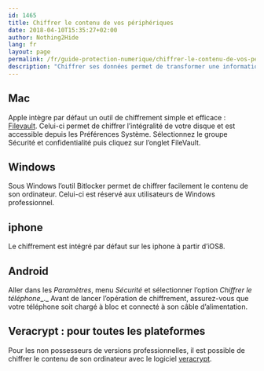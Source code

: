```yaml
---
id: 1465
title: Chiffrer le contenu de vos périphériques
date: 2018-04-10T15:35:27+02:00
author: Nothing2Hide
lang: fr
layout: page
permalink: /fr/guide-protection-numerique/chiffrer-le-contenu-de-vos-peripheriques/
description: "Chiffrer ses données permet de transformer une information afin qu’elle ne soit pas accessible par des tiers non autorisés. En cas de perte ou de vol de votre ordinateur (ou de votre téléphone ou de votre clé USB), il est impossible d&rsquo;accéder aux données chiffrées sans connaître le mot de passe que vous aurez défini."
---
```


## Mac

Apple intègre par défaut un outil de chiffrement simple et efficace : [Filevault](https://support.apple.com/fr-fr/HT204837). Celui-ci permet de chiffrer l&rsquo;intégralité de votre disque et est accessible depuis les Préférences Système. Sélectionnez le groupe Sécurité et confidentialité puis cliquez sur l&rsquo;onglet FileVault.

## Windows

Sous Windows l&rsquo;outil Bitlocker permet de chiffrer facilement le contenu de son ordinateur. Celui-ci est réservé aux utilisateurs de Windows professionnel.

## iphone

Le chiffrement est intégré par défaut sur les iphone à partir d&rsquo;iOS8.

## Android

Aller dans les _Paramètres_, menu _Sécurité_ et sélectionner l&rsquo;option  _Chiffrer le téléphone__._ Avant de lancer l&rsquo;opération de chiffrement,&nbsp;assurez-vous que votre téléphone soit chargé à bloc et connecté à son câble d’alimentation.

## Veracrypt : pour toutes les plateformes

Pour les non possesseurs de versions professionnelles, il est possible de chiffrer le contenu de son ordinateur avec le logiciel [veracrypt](https://nothing2hide.org/wiki/doku.php?id=protectionnumerique:veracrypt).
